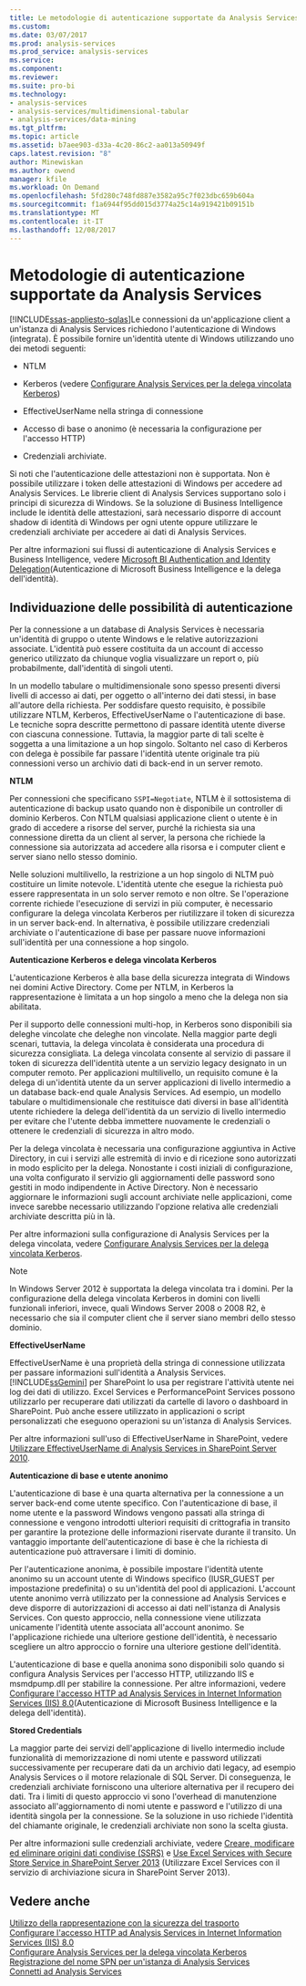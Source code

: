 ```yaml
---
title: Le metodologie di autenticazione supportate da Analysis Services | Documenti Microsoft
ms.custom: 
ms.date: 03/07/2017
ms.prod: analysis-services
ms.prod_service: analysis-services
ms.service: 
ms.component: 
ms.reviewer: 
ms.suite: pro-bi
ms.technology:
- analysis-services
- analysis-services/multidimensional-tabular
- analysis-services/data-mining
ms.tgt_pltfrm: 
ms.topic: article
ms.assetid: b7aee903-d33a-4c20-86c2-aa013a50949f
caps.latest.revision: "8"
author: Minewiskan
ms.author: owend
manager: kfile
ms.workload: On Demand
ms.openlocfilehash: 5fd280c748fd887e3582a95c7f023dbc659b604a
ms.sourcegitcommit: f1a6944f95dd015d3774a25c14a919421b09151b
ms.translationtype: MT
ms.contentlocale: it-IT
ms.lasthandoff: 12/08/2017
---
```

# <a name="authentication-methodologies-supported-by-analysis-services"></a>Metodologie di autenticazione supportate da Analysis Services
[!INCLUDE[ssas-appliesto-sqlas](../../includes/ssas-appliesto-sqlas.md)]Le connessioni da un'applicazione client a un'istanza di Analysis Services richiedono l'autenticazione di Windows (integrata). È possibile fornire un'identità utente di Windows utilizzando uno dei metodi seguenti:  
  
-   NTLM  
  
-   Kerberos (vedere [Configurare Analysis Services per la delega vincolata Kerberos](../../analysis-services/instances/configure-analysis-services-for-kerberos-constrained-delegation.md))  
  
-   EffectiveUserName nella stringa di connessione  
  
-   Accesso di base o anonimo (è necessaria la configurazione per l'accesso HTTP)  
  
-   Credenziali archiviate.  
  
 Si noti che l'autenticazione delle attestazioni non è supportata. Non è possibile utilizzare i token delle attestazioni di Windows per accedere ad Analysis Services. Le librerie client di Analysis Services supportano solo i principi di sicurezza di Windows. Se la soluzione di Business Intelligence include le identità delle attestazioni, sarà necessario disporre di account shadow di identità di Windows per ogni utente oppure utilizzare le credenziali archiviate per accedere ai dati di Analysis Services.  
  
 Per altre informazioni sui flussi di autenticazione di Analysis Services e Business Intelligence, vedere [Microsoft BI Authentication and Identity Delegation](http://go.microsoft.com/fwlink/?LinkID=286576)(Autenticazione di Microsoft Business Intelligence e la delega dell'identità).  
  
##  <a name="bkmk_auth"></a> Individuazione delle possibilità di autenticazione  
 Per la connessione a un database di Analysis Services è necessaria un'identità di gruppo o utente Windows e le relative autorizzazioni associate. L'identità può essere costituita da un account di accesso generico utilizzato da chiunque voglia visualizzare un report o, più probabilmente, dall'identità di singoli utenti.  
  
 In un modello tabulare o multidimensionale sono spesso presenti diversi livelli di accesso ai dati, per oggetto o all'interno dei dati stessi, in base all'autore della richiesta. Per soddisfare questo requisito, è possibile utilizzare NTLM, Kerberos, EffectiveUserName o l'autenticazione di base. Le tecniche sopra descritte permettono di passare identità utente diverse con ciascuna connessione. Tuttavia, la maggior parte di tali scelte è soggetta a una limitazione a un hop singolo. Soltanto nel caso di Kerberos con delega è possibile far passare l'identità utente originale tra più connessioni verso un archivio dati di back-end in un server remoto.  
  
 **NTLM**  
  
 Per connessioni che specificano `SSPI=Negotiate`, NTLM è il sottosistema di autenticazione di backup usato quando non è disponibile un controller di dominio Kerberos. Con NTLM qualsiasi applicazione client o utente è in grado di accedere a risorse del server, purché la richiesta sia una connessione diretta da un client al server, la persona che richiede la connessione sia autorizzata ad accedere alla risorsa e i computer client e server siano nello stesso dominio.  
  
 Nelle soluzioni multilivello, la restrizione a un hop singolo di NLTM può costituire un limite notevole. L'identità utente che esegue la richiesta può essere rappresentata in un solo server remoto e non oltre. Se l'operazione corrente richiede l'esecuzione di servizi in più computer, è necessario configurare la delega vincolata Kerberos per riutilizzare il token di sicurezza in un server back-end. In alternativa, è possibile utilizzare credenziali archiviate o l'autenticazione di base per passare nuove informazioni sull'identità per una connessione a hop singolo.  
  
 **Autenticazione Kerberos e delega vincolata Kerberos**  
  
 L'autenticazione Kerberos è alla base della sicurezza integrata di Windows nei domini Active Directory. Come per NTLM, in Kerberos la rappresentazione è limitata a un hop singolo a meno che la delega non sia abilitata.  
  
 Per il supporto delle connessioni multi-hop, in Kerberos sono disponibili sia deleghe vincolate che deleghe non vincolate. Nella maggior parte degli scenari, tuttavia, la delega vincolata è considerata una procedura di sicurezza consigliata. La delega vincolata consente al servizio di passare il token di sicurezza dell'identità utente a un servizio legacy designato in un computer remoto. Per applicazioni multilivello, un requisito comune è la delega di un'identità utente da un server applicazioni di livello intermedio a un database back-end quale Analysis Services. Ad esempio, un modello tabulare o multidimensionale che restituisce dati diversi in base all'identità utente richiedere la delega dell'identità da un servizio di livello intermedio per evitare che l'utente debba immettere nuovamente le credenziali o ottenere le credenziali di sicurezza in altro modo.  
  
 Per la delega vincolata è necessaria una configurazione aggiuntiva in Active Directory, in cui i servizi alle estremità di invio e di ricezione sono autorizzati in modo esplicito per la delega. Nonostante i costi iniziali di configurazione, una volta configurato il servizio gli aggiornamenti delle password sono gestiti in modo indipendente in Active Directory. Non è necessario aggiornare le informazioni sugli account archiviate nelle applicazioni, come invece sarebbe necessario utilizzando l'opzione relativa alle credenziali archiviate descritta più in là.  
  
 Per altre informazioni sulla configurazione di Analysis Services per la delega vincolata, vedere [Configurare Analysis Services per la delega vincolata Kerberos](../../analysis-services/instances/configure-analysis-services-for-kerberos-constrained-delegation.md).  
  
> [!NOTE]  
>  In Windows Server 2012 è supportata la delega vincolata tra i domini. Per la configurazione della delega vincolata Kerberos in domini con livelli funzionali inferiori, invece, quali Windows Server 2008 o 2008 R2, è necessario che sia il computer client che il server siano membri dello stesso dominio.  
  
 **EffectiveUserName**  
  
 EffectiveUserName è una proprietà della stringa di connessione utilizzata per passare informazioni sull'identità a Analysis Services. [!INCLUDE[ssGemini](../../includes/ssgemini-md.md)] per SharePoint lo usa per registrare l'attività utente nei log dei dati di utilizzo. Excel Services e PerformancePoint Services possono utilizzarlo per recuperare dati utilizzati da cartelle di lavoro o dashboard in SharePoint. Può anche essere utilizzato in applicazioni o script personalizzati che eseguono operazioni su un'istanza di Analysis Services.  
  
 Per altre informazioni sull'uso di EffectiveUserName in SharePoint, vedere [Utilizzare EffectiveUserName di Analysis Services in SharePoint Server 2010](http://go.microsoft.com/fwlink/?LinkId=311905).  
  
 **Autenticazione di base e utente anonimo**  
  
 L'autenticazione di base è una quarta alternativa per la connessione a un server back-end come utente specifico. Con l'autenticazione di base, il nome utente e la password Windows vengono passati alla stringa di connessione e vengono introdotti ulteriori requisiti di crittografia in transito per garantire la protezione delle informazioni riservate durante il transito. Un vantaggio importante dell'autenticazione di base è che la richiesta di autenticazione può attraversare i limiti di dominio.  
  
 Per l'autenticazione anonima, è possibile impostare l'identità utente anonimo su un account utente di Windows specifico (IUSR_GUEST per impostazione predefinita) o su un'identità del pool di applicazioni. L'account utente anonimo verrà utilizzato per la connessione ad Analysis Services e deve disporre di autorizzazioni di accesso ai dati nell'istanza di Analysis Services. Con questo approccio, nella connessione viene utilizzata unicamente l'identità utente associata all'account anonimo. Se l'applicazione richiede una ulteriore gestione dell'identità, è necessario scegliere un altro approccio o fornire una ulteriore gestione dell'identità.  
  
 L'autenticazione di base e quella anonima sono disponibili solo quando si configura Analysis Services per l'accesso HTTP, utilizzando IIS e msmdpump.dll per stabilire la connessione. Per altre informazioni, vedere [Configurare l'accesso HTTP ad Analysis Services in Internet Information Services &#40;IIS&#41; 8.0](../../analysis-services/instances/configure-http-access-to-analysis-services-on-iis-8-0.md)(Autenticazione di Microsoft Business Intelligence e la delega dell'identità).  
  
 **Stored Credentials**  
  
 La maggior parte dei servizi dell'applicazione di livello intermedio include funzionalità di memorizzazione di nomi utente e password utilizzati successivamente per recuperare dati da un archivio dati legacy, ad esempio Analysis Services o il motore relazionale di SQL Server. Di conseguenza, le credenziali archiviate forniscono una ulteriore alternativa per il recupero dei dati. Tra i limiti di questo approccio vi sono l'overhead di manutenzione associato all'aggiornamento di nomi utente e password e l'utilizzo di una identità singola per la connessione. Se la soluzione in uso richiede l'identità del chiamante originale, le credenziali archiviate non sono la scelta giusta.  
  
 Per altre informazioni sulle credenziali archiviate, vedere [Creare, modificare ed eliminare origini dati condivise &#40;SSRS&#41;](../../reporting-services/report-data/create-modify-and-delete-shared-data-sources-ssrs.md) e [Use Excel Services with Secure Store Service in SharePoint Server 2013](http://go.microsoft.com/fwlink/?LinkID=309869) (Utilizzare Excel Services con il servizio di archiviazione sicura in SharePoint Server 2013).  
  
## <a name="see-also"></a>Vedere anche  
 [Utilizzo della rappresentazione con la sicurezza del trasporto](http://go.microsoft.com/fwlink/?LinkId=311727)   
 [Configurare l'accesso HTTP ad Analysis Services in Internet Information Services &#40;IIS&#41; 8.0](../../analysis-services/instances/configure-http-access-to-analysis-services-on-iis-8-0.md)   
 [Configurare Analysis Services per la delega vincolata Kerberos](../../analysis-services/instances/configure-analysis-services-for-kerberos-constrained-delegation.md)   
 [Registrazione del nome SPN per un'istanza di Analysis Services](../../analysis-services/instances/spn-registration-for-an-analysis-services-instance.md)   
 [Connetti ad Analysis Services](../../analysis-services/instances/connect-to-analysis-services.md)  
  
  
